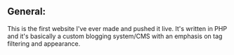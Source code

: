General: 
------------------
This is the first website I've ever made and pushed it live. It's written in PHP and it's basically a custom blogging system/CMS with an emphasis on tag filtering and appearance.
